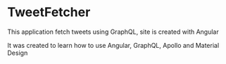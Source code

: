 # TweetFetcher
This application fetch tweets using GraphQL, site is created with Angular

It was created to learn how to use Angular, GraphQL, Apollo and Material Design
